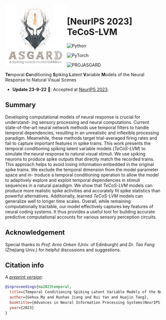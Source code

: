 <img src="https://github.com/genema/Noisy-Spiking-Neuron-Nets/raw/master/proj_logo.jpg" width="200px" align="left">

# [NeurIPS 2023] TeCoS-LVM

![Python](https://img.shields.io/badge/Python-3.8.16-brightgreen)

![PyTorch](https://img.shields.io/badge/PyTorch-1.12.1-brightgreen)

![PROJASGARD](https://img.shields.io/badge/Project-ASGARD-orange)

**Te**mporal **Co**nditioning **S**piking **L**atent **V**ariable **M**odels of the Neural Response to Natural Visual Scenes
- **Update 23-9-22** 🎉: Accepted at [NeurIPS 2023](https://neurips.cc/virtual/2023/poster/71480).


## Summary
Developing computational models of neural response is crucial for understand- ing sensory processing and neural computations. Current state-of-the-art neural network methods use temporal filters to handle temporal dependencies, resulting in an unrealistic and inflexible processing paradigm. Meanwhile, these methods target trial-averaged firing rates and fail to capture important features in spike trains. This work presents the temporal conditioning spiking latent variable models (*TeCoS-LVM*) to simulate the neural response to natural visual stimuli. We use spiking neurons to produce spike outputs that directly match the recorded trains. This approach helps to avoid losing information embedded in the original spike trains. We exclude the temporal dimension from the model parameter space and in- troduce a temporal conditioning operation to allow the model to adaptively explore and exploit temporal dependencies in stimuli sequences in a natural paradigm. We show that *TeCoS-LVM* models can produce more realistic spike activities and accurately fit spike statistics than powerful alternatives. Additionally, learned *TeCoS-LVM* models can generalize well to longer time scales. Overall, while remaining computationally tractable, our model effectively captures key features of neural coding systems. It thus provides a useful tool for building accurate predictive computational accounts for various sensory perception circuits.

## Acknowledgement
Special thanks to *Prof. Arno Onken* (Univ. of Edinburgh) and *Dr. Tao Fang* (Zhejiang Univ.) for helpful discussions and suggestions.

## Citation info
A [*preprint version*](https://doi.org/10.48550/arXiv.2306.12045):

```bibtex
@inproceedings{ma2023temporal,
  title={Temporal Conditioning Spiking Latent Variable Models of the Neural Response to Natural Visual Scenes},
  author={Gehua Ma and Runhao Jiang and Rui Yan and Huajin Tang},
  booktitle={Advances in Neural Information Processing Systems(NeurIPS)},
  year={2023}
}
```
